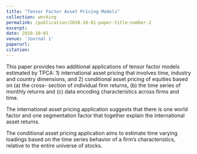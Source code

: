 ```yaml
---
title: "Tensor Factor Asset Pricing Models"
collection: working
permalink: /publication/2010-10-01-paper-title-number-2
excerpt:
date: 2010-10-01
venue: 'Journal 1'
paperurl:
citation:
---
```

This paper provides two additional applications of tensor factor models estimated by TPCA: 1) international asset pricing that involves time, industry and country dimensions, and 2) conditional asset pricing of equities based on (a) the cross- section of individual firm returns, (b) the time series of monthly returns and (c) data encoding characteristics across firms and time.

The international asset pricing application suggests that there is one world factor and one segmentation factor that together explain the international asset returns.

The conditional asset pricing application aims to estimate time varying loadings based on the time series behavior of a firm’s characteristics, relative to the entire universe of stocks.

<!--[Download paper here](http://academicpages.github.io/files/paper2.pdf)

Recommended citation: Your Name, You. (2010). "Paper Title Number 2." <i>Journal 1</i>. 1(2).-->

